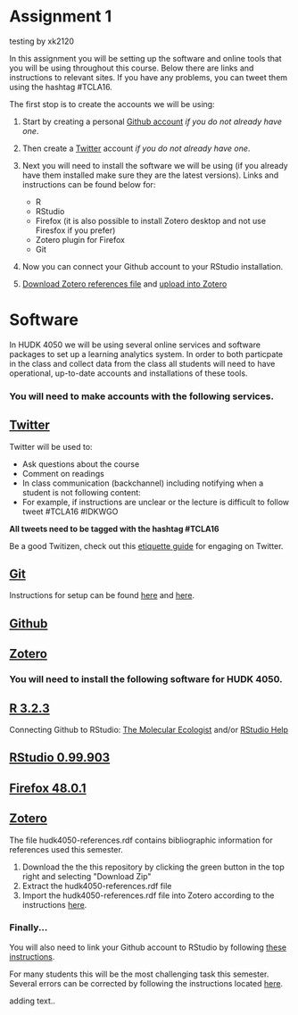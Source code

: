 # Assignment 1

testing by xk2120 


In this assignment you will be setting up the software and online tools that you will be using throughout this course. Below there are links and instructions to relevant sites. If you have any problems, you can tweet them using the hashtag #TCLA16. 

The first stop is to create the accounts we will be using: 

1. Start by creating a personal [Github account](https://github.com/join?source=header) *if you do not already have one*.
2. Then create a [Twitter](www.twitter.com) account *if you do not already have one*.
3. Next you will need to install the software we will be using (if you already have them installed make sure they are the latest versions). Links and instructions can be found below for:
   * R
   * RStudio
   * Firefox (it is also possible to install Zotero desktop and not use Firesfox if you prefer)
   * Zotero plugin for Firefox
   * Git

4. Now you can connect your Github account to your RStudio installation. 


5. [Download Zotero references file](https://github.com/data-science-in-ed/Tools) and [upload into Zotero](https://www.zotero.org/support/getting_stuff_into_your_library) 


# Software

In HUDK 4050 we will be using several online services and software packages to set up a learning analytics system. In order to both particpate in the class and collect data from the class all students will need to have operational, up-to-date accounts and installations of these tools.

### You will need to make accounts with the following services.

## [Twitter](www.twitter.com)

Twitter will be used to:
  * Ask questions about the course
  * Comment on readings
  * In class communication (backchannel) including notifying when a student is not following content:
  * For example, if instructions are unclear or the lecture is difficult to follow tweet #TCLA16 #IDKWGO

**All tweets need to be tagged with the hashtag #TCLA16** 

Be a good Twitizen, check out this [etiquette guide](http://mashable.com/2013/10/14/twitter-etiquette/) for engaging on Twitter.

## [Git](https://git-scm.com/downloads) 

Instructions for setup can be found [here](https://help.github.com/articles/set-up-git/) and [here](https://git-scm.com/book/en/v2/Getting-Started-Installing-Git).

## [Github](https://github.com/join?source=header)

## [Zotero](www.zotero.org)

### You will need to install the following software for HUDK 4050.

## [R 3.2.3](https://www.r-project.org/)

Connecting Github to RStudio: [The Molecular Ecologist](http://www.molecularecologist.com/2013/11/using-github-with-r-and-rstudio/) and/or [RStudio Help](https://support.rstudio.com/hc/en-us/articles/200532077-Version-Control-with-Git-and-SVN)

## [RStudio 0.99.903](https://www.rstudio.com/)

## [Firefox 48.0.1](https://www.mozilla.org/en-US/firefox/new/)

## [Zotero](https://www.zotero.org/)

The file hudk4050-references.rdf contains bibliographic information for references used this semester.

1. Download the the this repository by clicking the green button in the top right and selecting "Download Zip" 
2. Extract the hudk4050-references.rdf file
3. Import the hudk4050-references.rdf file into Zotero according to the instructions [here](https://www.zotero.org/support/getting_stuff_into_your_library).


### Finally...

You will also need to link your Github account to RStudio by following [these instructions](https://support.rstudio.com/hc/en-us/articles/200532077-Version-Control-with-Git-and-SVN).

For many students this will be the most challenging task this semester. Several errors can be corrected by following the instructions located [here](http://www.molecularecologist.com/2013/11/using-github-with-r-and-rstudio/).


adding text..



